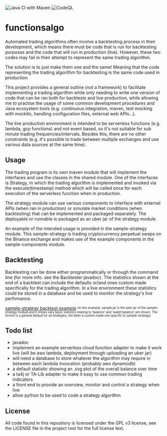 ![Java CI with Maven](https://github.com/ivo-fv/functionsalgo/workflows/Java%20CI%20with%20Maven/badge.svg?branch=main) ![CodeQL](https://github.com/ivo-fv/functionsalgo/workflows/CodeQL/badge.svg)
# functionsalgo
Automated trading algorithms often involve a backtesting process in their development, which means there must be code that is run for backtesting purposes and the code that will run in production (live). However, these two codes may fail in their attempt to represent the same trading algorithm.

The solution is to just make them one and the same! Meaning that the code representing the trading algorithm for backtesting is the same code used in production.

This project provides a general outline (not a framework) to facilitate implementing a trading algorithm while only needing to write one version of code that can be ran both for backtests and live production, while allowing me to practise the usage of some common development procedures and Java ecosystem tools (e.g. continuous integration, maven, test mocking with mockito, handling configuration files, external web APIs...).

The live production environment is intended to be serverless functions (e.g. lambda, gcp functions) and not event based, so it's not suitable for sub minute trading frequencies/intervals. Besides this, there are no other constraints (e.g. it's possible to trade between multiple exchanges and use various data sources at the same time).

## Usage
The trading program is its own maven module that will implement the interfaces and use the classes in the shared module. One of the interfaces is Strategy, in which the trading algorithm is implemented and invoked via the execute(timestamp) method which will be called once for each execution of the serverless function when in production. 

The strategy module can use various components to interface with external APIs (when ran in production) or simulate market conditions (when backtesting) that can be implemented and packaged separately. The deployable or runnable is packaged as an uber jar of the strategy module.

An example of the intended usage is provided in the sample-strategy module. This sample-strategy is trading cryptocurrency perpetual swaps on the Binance exchange and makes use of the example components in the sample-components module.

## Backtesting
Backtesting can be done either programmatically or through the command line (for more info. see the Backtester javadoc). The statistics shown at the end of a backtest can include the defaults or/and ones custom made specifically for the trading algorithm. In a live environment these statistics could be stored in a database and be used to monitor the strategy's live perfomance.

[sample-strategy backtest example](sample_strat_backtest_example.webm?raw=true) <sup><sub>(in this example, sample.jar is the uber jar of the sample-strategy module and it shows very basic statistics relating to 'balance' and 'wallet balance' are shown. The former is a general default for all strategies, the latter a custom made one specific to sample-strategy)</sub></sup>

## Todo list
- javadoc 
- implement an example serverless cloud function adapter to make it work live (will be aws lambda, deployment through uploading an uber jar)
- will need a database to store whatever the algorithm may require in between each lambda invocation (probably aws dynamodb)
- a default statistic showing an .svg plot of the overall balance over time
- a ta4j or TA-Lib adapter to make it easy to use common trading indicators
- a front end to provide an overview, monitor and control a strategy when live
- allow python to be used to code a strategy algorithm

## License
All code found in this repository is licensed under the GPL v3 license, see the LICENSE file in the project root for the full license text.
